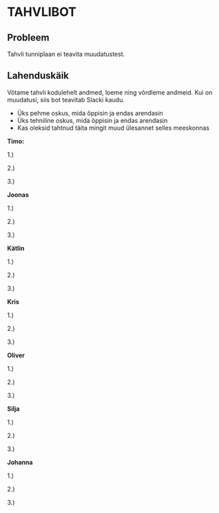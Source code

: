 # TAHVLIBOT


## Probleem

Tahvli tunniplaan ei teavita muudatustest.

## Lahenduskäik

Võtame tahvli kodulehelt andmed, loeme ning võrdleme andmeid. Kui on muudatusi, siis bot teavitab Slacki kaudu.

* Üks pehme oskus, mida õppisin ja endas arendasin
* Üks tehniline oskus, mida õppisin ja endas arendasin
* Kas oleksid tahtnud täita mingit muud ülesannet selles meeskonnas

**Timo:**

1.)

2.)

3.)


**Joonas**

1.)

2.)

3.)

**Kätlin**

1.)

2.)

3.)


**Kris**

1.)

2.)

3.)

**Oliver**

1.)

2.)

3.)

**Silja**

1.)

2.)

3.)

**Johanna**

1.) 

2.)

3.)












